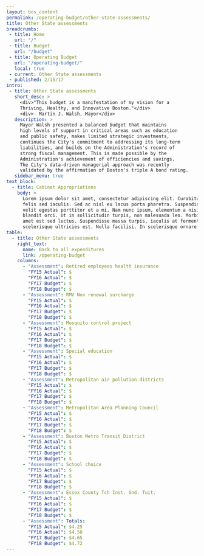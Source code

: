 ```yaml
---
layout: bos_content
permalink: /operating-budget/other-state-assessments/
title: Other State assessments
breadcrumbs:
 - title: Home
   url: "/"
 - title: Budget
   url: "/budget"
 - title: Operating Budget
   url: "/operating-budget/"
   local: true
 - current: Other State assessments
 - published: 2/15/17
intro:
 - title: Other State assessments
   short_desc: >
     <div>"This budget is a manifestation of my vision for a
     Thriving, Healthy, and Innovative Boston."</div>
     <div>- Martin J. Walsh, Mayor</div>
   description: >
     Mayor Walsh presented a balanced budget that maintains
     high levels of support in critical areas such as education
     and public safety, makes limited strategic investments,
     continues the City's commitment to addressing its long-term
     liabilities, and builds on the Administration's record of
     strong fiscal management. This is made possible by the
     Administration's achievement of efficiencies and savings.
     The City's data-driven managerial approach was recently
     validated by the affirmation of Boston's triple A bond rating.
   sidebar_menu: true
text_block:
  - title: Cabinet Appropriations
    body: >
      Lorem ipsum dolor sit amet, consectetur adipiscing elit. Curabitur suscipit id
      felis sed iaculis. Sed ac nisl eu lacus porta pharetra. Suspendisse a tortor vel
      velit egestas porttitor et a mi. Nam nunc ipsum, elementum a nisi nec, scelerisque
      blandit orci. Ut in sollicitudin turpis, non malesuada leo. Morbi vehicula sit
      amet est sed luctus. Suspendisse massa turpis, iaculis at fermentum placerat,
      scelerisque ultricies est. Nulla facilisi. In scelerisque ornare tincidunt.
table:
  - title: Other State assessments
    right_text:
      name: Back to all expenditures
      link: /operating-budget
    columns:
      - "Assessment": Retired employees health insurance
        "FY15 Actual": $
        "FY16 Actual": $
        "FY17 Budget": $
        "FY18 Budget": $
      - "Assessment": RMV Non renewal surcharge
        "FY15 Actual": $
        "FY16 Actual": $
        "FY17 Budget": $
        "FY18 Budget": $
      - "Assessment": Mosquito control project
        "FY15 Actual": $
        "FY16 Actual": $
        "FY17 Budget": $
        "FY18 Budget": $
      - "Assessment": Special education
        "FY15 Actual": $
        "FY16 Actual": $
        "FY17 Budget": $
        "FY18 Budget": $
      - "Assessment": Metropolitan air pollution districts
        "FY15 Actual": $
        "FY16 Actual": $
        "FY17 Budget": $
        "FY18 Budget": $
      - "Assessment": Metropolitan Area Planning Council
        "FY15 Actual": $
        "FY16 Actual": $
        "FY17 Budget": $
        "FY18 Budget": $
      - "Assessment": Boston Metro Transit District
        "FY15 Actual": $
        "FY16 Actual": $
        "FY17 Budget": $
        "FY18 Budget": $
      - "Assessment": School choice
        "FY15 Actual": $
        "FY16 Actual": $
        "FY17 Budget": $
        "FY18 Budget": $
      - "Assessment": Essex County Tch Inst. Snd. Tuit.
        "FY15 Actual": $
        "FY16 Actual": $
        "FY17 Budget": $
        "FY18 Budget": $
      - "Assessment": Totals:
        "FY15 Actual": $4.25
        "FY16 Actual": $4.58
        "FY17 Budget": $4.65
        "FY18 Budget": $4.72
---
```

